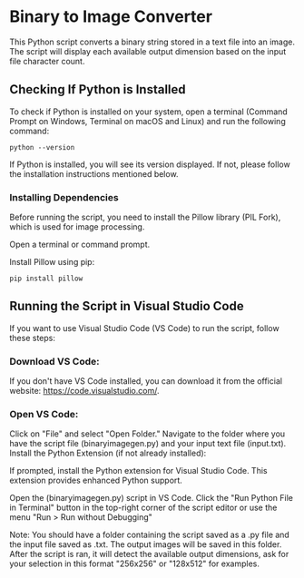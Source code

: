 # Binary to Image Converter
This Python script converts a binary string stored in a text file into an image. The script will display each available output dimension based on the input file character count. 

## Checking If Python is Installed
To check if Python is installed on your system, open a terminal (Command Prompt on Windows, Terminal on macOS and Linux) and run the following command:

```
python --version
```
If Python is installed, you will see its version displayed. If not, please follow the installation instructions mentioned below.

### Installing Dependencies
Before running the script, you need to install the Pillow library (PIL Fork), which is used for image processing.

Open a terminal or command prompt.

Install Pillow using pip:

```
pip install pillow
```
## Running the Script in Visual Studio Code
If you want to use Visual Studio Code (VS Code) to run the script, follow these steps:

### Download VS Code:

If you don't have VS Code installed, you can download it from the official website: https://code.visualstudio.com/.

### Open VS Code:



Click on "File" and select "Open Folder."
Navigate to the folder where you have the script file (binaryimagegen.py) and your input text file (input.txt).
Install the Python Extension (if not already installed):

If prompted, install the Python extension for Visual Studio Code. This extension provides enhanced Python support.


Open the (binaryimagegen.py) script in VS Code.
Click the "Run Python File in Terminal" button in the top-right corner of the script editor or use the menu "Run > Run without Debugging"

Note: You should have a folder containing the script saved as a .py file and the input file saved as .txt. The output images will be saved in this folder. After the script is ran, it will detect the available output dimensions, ask for your selection in this format "256x256" or "128x512" for examples.


